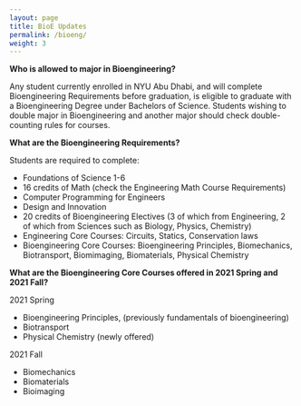 ```yaml
---
layout: page
title: BioE Updates
permalink: /bioeng/
weight: 3
---
```


**Who is allowed to major in Bioengineering?**

Any student currently enrolled in NYU Abu Dhabi, and will complete Bioengineering Requirements before graduation, is eligible to graduate with a Bioengineering Degree under Bachelors of Science. Students wishing to double major in Bioengineering and another major should check double-counting rules for courses.

**What are the Bioengineering Requirements?**

Students are required to complete:
- Foundations of Science 1-6
- 16 credits of Math (check the Engineering Math Course Requirements)
- Computer Programming for Engineers
- Design and Innovation
- 20 credits of Bioengineering Electives (3 of which from Engineering, 2 of which from Sciences such as Biology, Physics, Chemistry)
- Engineering Core Courses: Circuits, Statics, Conservation laws
- Bioengineering Core Courses: Bioengineering Principles, Biomechanics, Biotransport, Biomimaging, Biomaterials, Physical Chemistry

**What are the Bioengineering Core Courses offered in 2021 Spring and 2021 Fall?**

2021 Spring
- Bioengineering Principles, (previously fundamentals of bioengineering)
- Biotransport
- Physical Chemistry (newly offered)

2021 Fall
- Biomechanics
- Biomaterials
- Bioimaging
